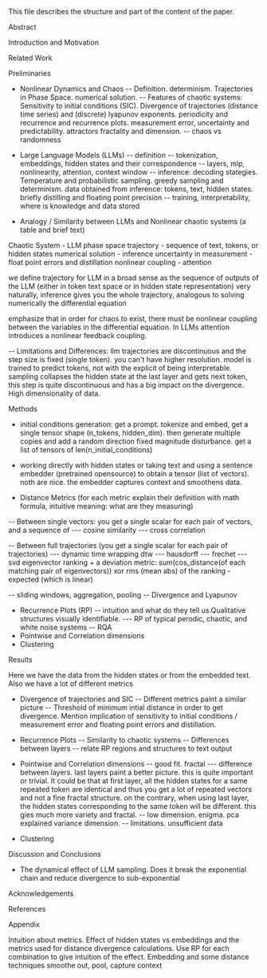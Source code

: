 This file describes the structure and part of the content of the paper.

Abstract

Introduction and Motivation

Related Work

Preliminaries

- Nonlinear Dynamics and Chaos
-- Definition. determinism. Trajectories in Phase Space. numerical solution.
-- Features of chaotic systems: Sensitivity to initial conditions (SIC). Divergence of trajectories (distance time series) and (discrete) lyapunov exponents. periodicity and recurrence and recurrence plots. measurement error, uncertainty and predictability. attractors fractality and dimension.
-- chaos vs randomness

- Large Language Models (LLMs)
-- definition
-- tokenization, embeddings, hidden states and their correspondence
-- layers, mlp, nonlinearity, attention, context window
-- inference: decoding stategies. Temperature and probabilistic sampling. greedy sampling and determinism. data obtained from inference: tokens, text, hidden states. briefly distilling and floating point precision
-- training, interpretability, where is knowledge and data stored


- Analogy / Similarity between LLMs and Nonlinear chaotic systems (a table and brief text)

<start table>
Chaotic System - LLM
phase space trajectory - sequence of text, tokens, or hidden states
numerical solution - inference
uncertainty in measurement - float point errors and distillation
nonlinear coupling - attention
<end table>

we define trajectory for LLM in a broad sense as the sequence of outputs of the LLM (either in token text space or in hidden state representation)
very naturally, inference gives you the whole trajectory, analogous to solving numerically the differential equation

emphasize that in order for chaos to exist, there must be nonlinear coupling between the variables in the differential equation. In LLMs attention introduces a nonlinear feedback coupling.



-- Limitations and Differences: llm trajectories are discontinuous and the step size is fixed (single token). you can't have higher resolution. model is trained to predict tokens, not with the explicit of being interpretable. sampling collapses the hidden state at the last layer and gets next token, this step is quite discontinuous and has a big impact on the divergence. High dimensionality of data.

Methods

- initial conditions generation: get a prompt. tokenize and embed, get a single tensor shape (n_tokens, hidden_dim). then generate multiple copies and add a random direction fixed magnitude disturbance. get a list of tensors of len(n_initial_conditions)

- working directly with hidden states or taking text and using a sentence embedder (pretrained opensource) to obtain a tensor (list of vectors). noth are nice. the embedder captures context and smoothens data.

- Distance Metrics (for each  metric explain their definition with math formula, intuitive meaning: what are they measuring)

-- Between single vectors: you get a single scalar for each pair of vectors, and a sequence of 
--- cosine similarity
--- cross correlation

-- Between full trajectories (you get a single scalar for each pair of trajectories)
--- dynamic time wrapping dtw
--- hausdorff
--- frechet
--- svd eigenvector ranking + a deviation metric: sum(cos_distance(of each matching pair of eigenvectors)) xor rms (mean abs) of the ranking - expected (which is linear)

-- sliding windows, aggregation, pooling
-- Divergence and Lyapunov

- Recurrence Plots (RP)
-- intuition and what do they tell us.Qualitative structures visually identifiable.
--- RP of typical perodic, chaotic, and white noise systems 
-- RQA
- Pointwise and Correlation dimensions
- Clustering

Results

Here we have the data from the hidden states or from the embedded text. Also we have a lot of different metrics

- Divergence of trajectories and SIC
-- Different metrics paint a similar picture
-- Threshold of minimum intial distance in order to get divergence. Mention implication of sensitivity to initial conditions / measurement error and floating point errors and distillation.


- Recurrence Plots
-- Similarity to chaotic systems
-- Differences between layers
-- relate RP regions and structures to text output


- Pointwise and Correlation dimensions
-- good fit. fractal
--- difference between layers. last layers paint a better picture. this is quite important or trivial. It could be that at first layer, all the hidden states for a same repeated token are identical and thus you get a lot of repeated vectors and not a fine fractal structure. on the contrary, when using last layer, the hidden states corresponding to the same token will be different. this gies much more variety and fractal.
-- low dimension. enigma. pca explained variance dimension.
-- limitations. unsufficient data

- Clustering


Discussion and Conclusions

- The dynamical effect of LLM sampling. Does it break the exponential chain and reduce divergence to sub-exponential



Acknowledgements

References

Appendix

Intuition about metrics. Effect of hidden states vs embeddings and the metrics used for distance divergence calculations. Use RP for each combination to give intuition of the effect.
Embedding and some distance techniques smoothe out, pool, capture context





